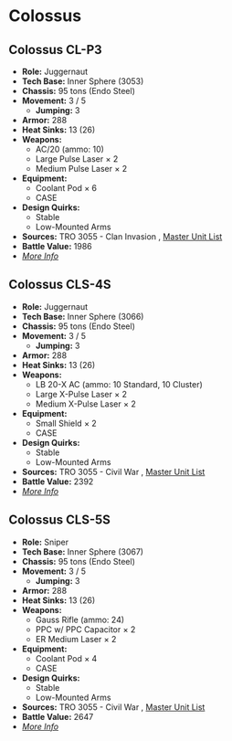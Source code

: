 # Colossus 

## Colossus CL-P3 

- **Role:** Juggernaut 
- **Tech Base:** Inner Sphere (3053) 
- **Chassis:** 95 tons (Endo Steel) 
- **Movement:** 3 / 5 
  - **Jumping:** 3 
- **Armor:** 288 
- **Heat Sinks:** 13 (26) 
- **Weapons:** 
  - AC/20 (ammo: 10) 
  - Large Pulse Laser × 2 
  - Medium Pulse Laser × 2 
- **Equipment:** 
  - Coolant Pod × 6 
  - CASE 
- **Design Quirks:** 
  - Stable 
  - Low-Mounted Arms 
- **Sources:** TRO 3055 - Clan Invasion , [Master Unit List](http://masterunitlist.info/Unit/Details/661/colossus-cl-p3) 
- **Battle Value:** 1986 
- [*More Info*](colossus/colossus_cl-p3.md) 

## Colossus CLS-4S 

- **Role:** Juggernaut 
- **Tech Base:** Inner Sphere (3066) 
- **Chassis:** 95 tons (Endo Steel) 
- **Movement:** 3 / 5 
  - **Jumping:** 3 
- **Armor:** 288 
- **Heat Sinks:** 13 (26) 
- **Weapons:** 
  - LB 20-X AC (ammo: 10 Standard, 10 Cluster) 
  - Large X-Pulse Laser × 2 
  - Medium X-Pulse Laser × 2 
- **Equipment:** 
  - Small Shield × 2 
  - CASE 
- **Design Quirks:** 
  - Stable 
  - Low-Mounted Arms 
- **Sources:** TRO 3055 - Civil War , [Master Unit List](http://masterunitlist.info/Unit/Details/662/colossus-cls-4s) 
- **Battle Value:** 2392 
- [*More Info*](colossus/colossus_cls-4s.md) 

## Colossus CLS-5S 

- **Role:** Sniper 
- **Tech Base:** Inner Sphere (3067) 
- **Chassis:** 95 tons (Endo Steel) 
- **Movement:** 3 / 5 
  - **Jumping:** 3 
- **Armor:** 288 
- **Heat Sinks:** 13 (26) 
- **Weapons:** 
  - Gauss Rifle (ammo: 24) 
  - PPC w/ PPC Capacitor × 2 
  - ER Medium Laser × 2 
- **Equipment:** 
  - Coolant Pod × 4 
  - CASE 
- **Design Quirks:** 
  - Stable 
  - Low-Mounted Arms 
- **Sources:** TRO 3055 - Civil War , [Master Unit List](http://masterunitlist.info/Unit/Details/663/colossus-cls-5s) 
- **Battle Value:** 2647 
- [*More Info*](colossus/colossus_cls-5s.md) 

